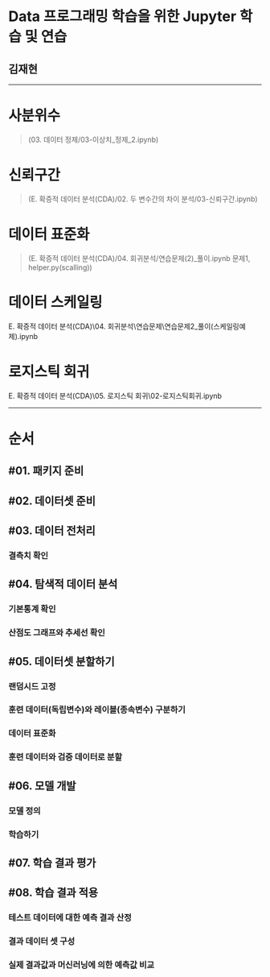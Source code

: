 # Data 프로그래밍 학습을 위한 Jupyter 학습 및 연습
## 김재현
- --------------------
# 사분위수
> (03. 데이터 정제/03-이상치_정제_2.ipynb)

# 신뢰구간
>(E. 확증적 데이터 분석(CDA)/02. 두 변수간의 차이 분석/03-신뢰구간.ipynb)

# 데이터 표준화
> (E. 확증적 데이터 분석(CDA)/04. 회귀분석/연습문제(2)_풀이.ipynb 문제1, helper.py(scalling))

# 데이터 스케일링
E. 확증적 데이터 분석(CDA)\04. 회귀분석\연습문제\연습문제2_풀이(스케일링예제).ipynb

# 로지스틱 회귀
E. 확증적 데이터 분석(CDA)\05. 로지스틱 회귀\02-로지스틱회귀.ipynb
- --------------------
# 순서
## #01. 패키지 준비
## #02. 데이터셋 준비
## #03. 데이터 전처리
### 결측치 확인
## #04. 탐색적 데이터 분석
### 기본통계 확인
### 산점도 그래프와 추세선 확인
## #05. 데이터셋 분할하기
### 랜덤시드 고정
### 훈련 데이터(독립변수)와 레이블(종속변수) 구분하기
### 데이터 표준화
### 훈련 데이터와 검증 데이터로 분할
## #06. 모델 개발
### 모델 정의
### 학습하기
## #07. 학습 결과 평가
## #08. 학습 결과 적용
### 테스트 데이터에 대한 예측 결과 산정
### 결과 데이터 셋 구성
### 실제 결과값과 머신러닝에 의한 예측값 비교
